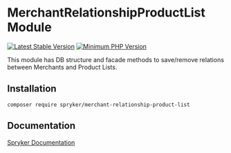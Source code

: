 # MerchantRelationshipProductList Module
[![Latest Stable Version](https://poser.pugx.org/spryker/merchant-relationship-product-list/v/stable.svg)](https://packagist.org/packages/spryker/merchant-relationship-product-list)
[![Minimum PHP Version](https://img.shields.io/badge/php-%3E%3D%207.4-8892BF.svg)](https://php.net/)

This module has DB structure and facade methods to save/remove relations between Merchants and Product Lists.

## Installation

```
composer require spryker/merchant-relationship-product-list
```

## Documentation

[Spryker Documentation](https://docs.spryker.com)
